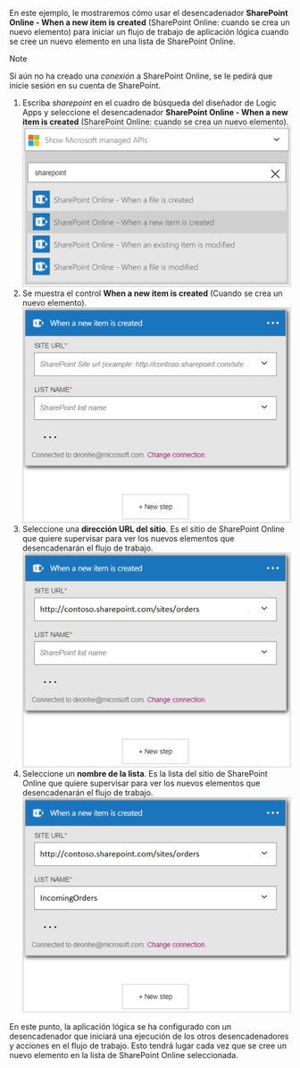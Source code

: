 En este ejemplo, le mostraremos cómo usar el desencadenador **SharePoint Online - When a new item is created** (SharePoint Online: cuando se crea un nuevo elemento) para iniciar un flujo de trabajo de aplicación lógica cuando se cree un nuevo elemento en una lista de SharePoint Online.

> [!NOTE]
> Si aún no ha creado una *conexión* a SharePoint Online, se le pedirá que inicie sesión en su cuenta de SharePoint.  
> 
> 

1. Escriba *sharepoint* en el cuadro de búsqueda del diseñador de Logic Apps y seleccione el desencadenador **SharePoint Online - When a new item is created** (SharePoint Online: cuando se crea un nuevo elemento).  
   ![Imagen del desencadenador de SharePoint Online](./media/connectors-create-api-sharepointonline/trigger-1.png)  
2. Se muestra el control **When a new item is created** (Cuando se crea un nuevo elemento).  
   ![Imagen 2 de desencadenador de SharePoint Online](./media/connectors-create-api-sharepointonline/trigger-2.png)   
3. Seleccione una **dirección URL del sitio**. Es el sitio de SharePoint Online que quiere supervisar para ver los nuevos elementos que desencadenarán el flujo de trabajo.  
   ![Imagen 3 de desencadenador de SharePoint Online](./media/connectors-create-api-sharepointonline/trigger-3.png)   
4. Seleccione un **nombre de la lista**. Es la lista del sitio de SharePoint Online que quiere supervisar para ver los nuevos elementos que desencadenarán el flujo de trabajo.  
   ![Imagen 4 de desencadenador de SharePoint Online](./media/connectors-create-api-sharepointonline/trigger-4.png)   

En este punto, la aplicación lógica se ha configurado con un desencadenador que iniciará una ejecución de los otros desencadenadores y acciones en el flujo de trabajo. Esto tendrá lugar cada vez que se cree un nuevo elemento en la lista de SharePoint Online seleccionada.  

